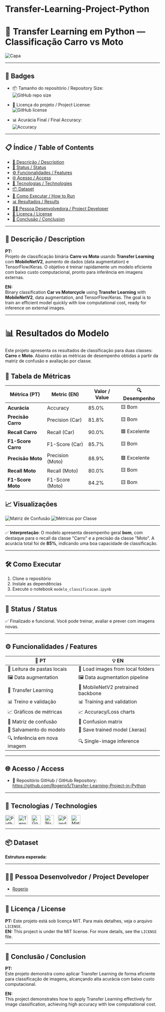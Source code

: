 # Transfer-Learning-Project-Python


# 🧠 Transfer Learning em Python — Classificação Carro vs Moto

![Capa](resultados/grafico_acuracia.png)

---

## 🏅 Badges

- 📦 Tamanho do repositório / Repository Size:  
  ![GitHub repo size](https://img.shields.io/github/repo-size/Rogerio5/Transfer-Learning-Project-in-Python)

- 📄 Licença do projeto / Project License:  
  ![GitHub license](https://img.shields.io/github/license/Rogerio5/Transfer-Learning-Project-in-Python)

- 📊 Acurácia Final / Final Accuracy:  
  ![Accuracy](https://img.shields.io/badge/accuracy-atualizar%20ap%C3%B3s%20treino-blue)

---

## 📋 Índice / Table of Contents

- [📖 Descrição / Description](#📖-descrição--description)
- [🚧 Status / Status](#🚧-status--status)
- [⚙️ Funcionalidades / Features](#⚙️-funcionalidades--features)
- [🌐 Acesso / Access](#🌐-acesso--access)
- [🧰 Tecnologias / Technologies](#🧰-tecnologias--technologies)
- [📦 Dataset](#📦-dataset)
- [🧪 Como Executar / How to Run](#🧪-como-executar--how-to-run)
- [📊 Resultados / Results](#📊-resultados--results)
- [👨‍💻 Pessoa Desenvolvedora / Project Developer](#👨‍💻-pessoa-desenvolvedora--project-developer)
- [📜 Licença / License](#📜-licença--license)
- [🏁 Conclusão / Conclusion](#🏁-conclusão--conclusion)

---

## 📖 Descrição / Description

**PT:**  
Projeto de classificação binária **Carro vs Moto** usando **Transfer Learning** com **MobileNetV2**, aumento de dados (data augmentation) e TensorFlow/Keras. O objetivo é treinar rapidamente um modelo eficiente com baixo custo computacional, pronto para inferência em imagens externas.

**EN:**  
Binary classification **Car vs Motorcycle** using **Transfer Learning** with **MobileNetV2**, data augmentation, and TensorFlow/Keras. The goal is to train an efficient model quickly with low computational cost, ready for inference on external images.

---

# 📊 Resultados do Modelo

Este projeto apresenta os resultados de classificação para duas classes: **Carro** e **Moto**. Abaixo estão as métricas de desempenho obtidas a partir da matriz de confusão e avaliação por classe.

## 🔢 Tabela de Métricas

| Métrica (PT)         | Metric (EN)       | Valor / Value | 🔍 Desempenho |
|----------------------|-------------------|----------------|----------------|
| **Acurácia**         | Accuracy          | 85.0%          | 🟨 Bom         |
| **Precisão Carro**   | Precision (Car)   | 81.8%          | 🟨 Bom         |
| **Recall Carro**     | Recall (Car)      | 90.0%          | 🟩 Excelente   |
| **F1-Score Carro**   | F1-Score (Car)    | 85.7%          | 🟨 Bom         |
| **Precisão Moto**    | Precision (Moto)  | 88.9%          | 🟩 Excelente   |
| **Recall Moto**      | Recall (Moto)     | 80.0%          | 🟨 Bom         |
| **F1-Score Moto**    | F1-Score (Moto)   | 84.2%          | 🟨 Bom         |

## 📈 Visualizações

![Matriz de Confusão](resultados/matriz_confusao.png)
![Métricas por Classe](resultados/metricas_por_classe.png)


---
✅ **Interpretação**: O modelo apresenta desempenho geral **bom**, com destaque para o recall da classe "Carro" e a precisão da classe "Moto". A acurácia total foi de **85%**, indicando uma boa capacidade de classificação.

---

## 🛠️ Como Executar

1. Clone o repositório
2. Instale as dependências
3. Execute o notebook `modelo_classificacao.ipynb`

---

## 🚧 Status / Status

✅ Finalizado e funcional. Você pode treinar, avaliar e prever com imagens novas.

---

## ⚙️ Funcionalidades / Features

| 🧩 PT                          | 💡 EN                               |
|-------------------------------|--------------------------------------|
| 📂 Leitura de pastas locais   | 📂 Load images from local folders    |
| 🖼️ Data augmentation          | 🖼️ Data augmentation pipeline        |
| 🧠 Transfer Learning          | 🧠 MobileNetV2 pretrained backbone   |
| 📊 Treino e validação         | 📊 Training and validation           |
| 📈 Gráficos de métricas       | 📈 Accuracy/Loss charts              |
| 🧾 Matriz de confusão         | 🧾 Confusion matrix                  |
| 💾 Salvamento do modelo       | 💾 Save trained model (.keras)       |
| 🔍 Inferência em nova imagem  | 🔍 Single-image inference            |

---

## 🌐 Acesso / Access

- 🔗 Repositório GitHub / GitHub Repository:  
  https://github.com/Rogerio5/Transfer-Learning-Project-in-Python

---

## 🧰 Tecnologias / Technologies

<p>
  <img align="left" alt="Python" title="Python" width="30px" style="padding-right: 10px;" src="https://cdn.jsdelivr.net/gh/devicons/devicon@latest/icons/python/python-original.svg" />
  <img align="left" alt="TensorFlow" title="TensorFlow" width="30px" style="padding-right: 10px;" src="https://cdn.jsdelivr.net/gh/devicons/devicon@latest/icons/tensorflow/tensorflow-original.svg" />
  <img align="left" alt="Google Colab" title="Google Colab" width="30px" style="padding-right: 10px;" src="https://cdn.jsdelivr.net/gh/devicons/devicon@latest/icons/googlecolab/googlecolab-plain.svg" />
  <img align="left" alt="NumPy" title="NumPy" width="30px" style="padding-right: 10px;" src="https://cdn.jsdelivr.net/gh/devicons/devicon@latest/icons/numpy/numpy-original.svg" />
  <img align="left" alt="Pandas" title="Pandas" width="30px" style="padding-right: 10px;" src="https://cdn.jsdelivr.net/gh/devicons/devicon@latest/icons/pandas/pandas-original.svg" />
  <img align="left" alt="Matplotlib" title="Matplotlib" width="30px" style="padding-right: 10px;" src="https://cdn.jsdelivr.net/gh/devicons/devicon@latest/icons/matplotlib/matplotlib-original.svg" />
</p>

<br clear="all"/>

---

## 📦 Dataset

**Estrutura esperada:**

---

## 👨‍💻 Pessoa Desenvolvedor / Project Developer

- [Rogerio](https://github.com/Rogerio5)

---

## 📜 Licença / License

**PT:** Este projeto está sob licença MIT. Para mais detalhes, veja o arquivo `LICENSE`.  
**EN:** This project is under the MIT license. For more details, see the `LICENSE` file.

---

## 🏁 Conclusão / Conclusion

**PT:**  
Este projeto demonstra como aplicar Transfer Learning de forma eficiente para classificação de imagens, alcançando alta acurácia com baixo custo computacional.

**EN:**  
This project demonstrates how to apply Transfer Learning effectively for image classification, achieving high accuracy with low computational cost.

